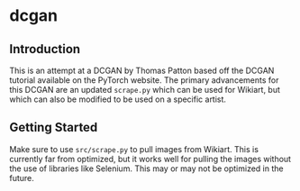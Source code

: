 # dcgan

## Introduction
This is an attempt at a DCGAN by Thomas Patton based off the DCGAN tutorial available on the PyTorch website. The primary advancements for this DCGAN are an updated ``scrape.py`` which can be used for Wikiart, but which can also be modified to be used on a specific artist.

## Getting Started
Make sure to use ```src/scrape.py``` to pull images from Wikiart. This is currently far from optimized, but it works well for pulling the images without the use of libraries like Selenium. This may or may not be optimized in the future.
